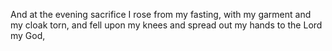 And at the evening sacrifice I rose from my fasting, with my garment and my cloak torn, and fell upon my knees and spread out my hands to the Lord my God,
